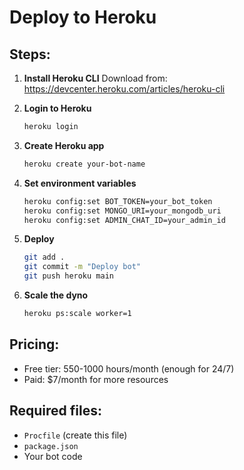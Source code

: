 # Deploy to Heroku

## Steps:

1. **Install Heroku CLI**
   Download from: https://devcenter.heroku.com/articles/heroku-cli

2. **Login to Heroku**
   ```bash
   heroku login
   ```

3. **Create Heroku app**
   ```bash
   heroku create your-bot-name
   ```

4. **Set environment variables**
   ```bash
   heroku config:set BOT_TOKEN=your_bot_token
   heroku config:set MONGO_URI=your_mongodb_uri
   heroku config:set ADMIN_CHAT_ID=your_admin_id
   ```

5. **Deploy**
   ```bash
   git add .
   git commit -m "Deploy bot"
   git push heroku main
   ```

6. **Scale the dyno**
   ```bash
   heroku ps:scale worker=1
   ```

## Pricing:
- Free tier: 550-1000 hours/month (enough for 24/7)
- Paid: $7/month for more resources

## Required files:
- `Procfile` (create this file)
- `package.json`
- Your bot code
